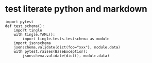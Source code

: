 # test literate python and markdown

    
    import pytest
    def test_schema():
        import tingle 
        with tingle.YAML():
            import tingle.tests.testschema as module
        import jsonschema
        jsonschema.validate(dict(foo="xxx"), module.data)
        with pytest.raises(BaseException):
            jsonschema.validate(dict(), module.data)